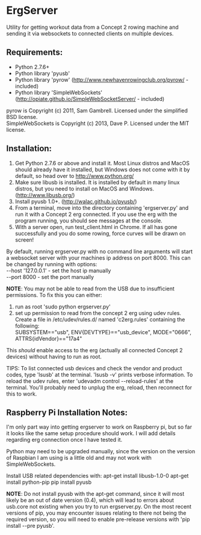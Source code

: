 ErgServer
=========

Utility for getting workout data from a Concept 2 rowing machine and sending it via websockets to connected clients on multiple devices.


Requirements:
-------------

+ Python 2.7.6+
+ Python library 'pyusb'
+ Python library 'pyrow' (http://www.newhavenrowingclub.org/pyrow/ - included)
+ Python library 'SimpleWebSockets' (http://opiate.github.io/SimpleWebSocketServer/ - included)

pyrow is Copyright (c) 2011, Sam Gambrell. Licensed under the simplified BSD license.<br>
SimpleWebSockets is Copyright (c) 2013, Dave P. Licensed under the MIT license.

Installation:
-------------
1. Get Python 2.7.6 or above and install it. Most Linux distros and MacOS should already have it installed, but Windows does not come with it by default, so head over to http://www.python.org/
2. Make sure libusb is installed. It is installed by default in many linux distros, but you need to install on MacOS and Windows. (http://www.libusb.org/)
3. Install pyusb 1.0+. (http://walac.github.io/pyusb/)
4. From a terminal, move into the directory containing 'ergserver.py' and run it with a Concept 2 erg connected. If you use the erg with the program running, you should see messages at the console.
5. With a server open, run test_client.html in Chrome. If all has gone successfully and you do some rowing, force curves will be drawn on screen!

By default, running ergserver.py with no command line arguments will start a websocket server with your machines ip address on port 8000. This can be changed by running with options:<br>
--host '127.0.0.1' - set the host ip manually<br>
--port 8000 - set the port manually

**NOTE**: You may not be able to read from the USB due to insufficient permissions. To fix this you can either:

1. run as root 'sudo python ergserver.py'
2. set up permission to read from the concept 2 erg using udev rules.<br>
Create a file in /etc/udev/rules.d/ named 'c2erg.rules' containing the following:<br>
SUBSYSTEM=="usb", ENV{DEVTYPE}=="usb_device", MODE="0666", ATTRS{idVendor}=="17a4"

This *should* enable access to the erg (actually all connected Concept 2 devices) without having to run as root.

TIPS: To list connected usb devices and check the vendor and product codes, type 'lsusb' at the terminal.
'lsusb -v' prints verbose information.
To reload the udev rules, enter 'udevadm control --reload-rules' at the terminal. You'll probably need to unplug the erg, reload, then reconnect for this to work.

Raspberry Pi Installation Notes:
--------------------------------
I'm only part way into getting ergserver to work on Raspberry pi, but so far it looks like the same setup procedure should work. I will add details regarding erg connection once I have tested it.

Python may need to be upgraded manually, since the version on the version of Raspbian I am using is a little old and may not work with SimpleWebSockets.

Install USB related dependencies with:
apt-get install libusb-1.0-0
apt-get install python-pip
pip install pyusb

**NOTE**: Do not install pyusb with the apt-get command, since it will most likely be an out of date version (0.4), which will lead to errors about usb.core not existing when you try to run ergserver.py. On the most recent versions of pip, you may encounter issues relating to there not being the required version, so you will need to enable pre-release versions with 'pip install --pre pyusb'.

